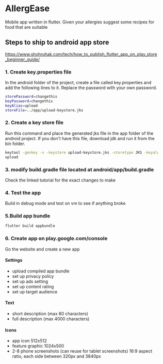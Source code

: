 # AllergEase

Mobile app written in flutter. Given your allergies suggest some recipes for food that are suitable

## Steps to ship to android app store

https://www.shohruhak.com/tech/how_to_publish_flutter_app_on_play_store_beginner_guide/

### 1. Create key.properties file

In the android folder of the project, create a file called key.properties and add the following lines to it. Replace the password with your own password.

```bash
storePassword=changethis
keyPassword=changethis
keyAlias=upload
storeFile=../app/upload-keystore.jks
```

### 2. Create a key store file

Run this command and place the generated jks file in the app folder of the android project. If you don't have this file, download jdk and run it from the bin folder.

```bash
keytool -genkey -v -keystore upload-keystore.jks -storetype JKS -keyalg RSA -keysize 2048 -validity 10000 -alias
upload
```

### 3. modify build.gradle file located at android/app/build.gradle

Check the linked tutorial for the exact changes to make

### 4. Test the app

Build in debug mode and test on vm to see if anything broke

### 5.Build app bundle

```bash
flutter build appbundle
```

### 6. Create app on play.google.com/console

Go the website and create a new app

#### Settings

- upload compiled app bundle
- set up privacy policy
- set up ads setting
- set up content rating
- set up target audience

#### Text

- short description (max 80 characters)
- full description (max 4000 characters)

#### Icons

- app icon 512x512
- feature graphic 1024x500
- 2-8 phone screenshots (can reuse for tablet screenshots) 16:9 aspect ratio, each side between 320px and 3840px
